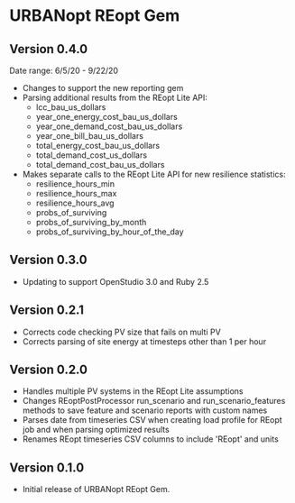 # URBANopt REopt Gem
 
## Version 0.4.0

Date range: 6/5/20 - 9/22/20

* Changes to support the new reporting gem
* Parsing additional results from the REopt Lite API: 
  - lcc_bau_us_dollars
  - year_one_energy_cost_bau_us_dollars
  - year_one_demand_cost_bau_us_dollars
  - year_one_bill_bau_us_dollars
  - total_energy_cost_bau_us_dollars
  - total_demand_cost_us_dollars
  - total_demand_cost_bau_us_dollars
* Makes separate calls to the REopt Lite API for new resilience statistics:
  - resilience_hours_min
  - resilience_hours_max
  - resilience_hours_avg
  - probs_of_surviving
  - probs_of_surviving_by_month
  - probs_of_surviving_by_hour_of_the_day


## Version 0.3.0

* Updating to support OpenStudio 3.0 and Ruby 2.5

## Version 0.2.1 
* Corrects code checking PV size that fails on multi PV
* Corrects parsing of site energy at timesteps other than 1 per hour


## Version 0.2.0 

* Handles multiple PV systems in the REopt Lite assumptions
* Changes REoptPostProcessor run_scenario and run_scenario_features methods to save feature and scenario reports with custom names
* Parses date from timeseries CSV when creating load profile for REopt job and when parsing optimized results
* Renames REopt timeseries CSV columns to include 'REopt' and units


## Version 0.1.0 

* Initial release of URBANopt REopt Gem. 
